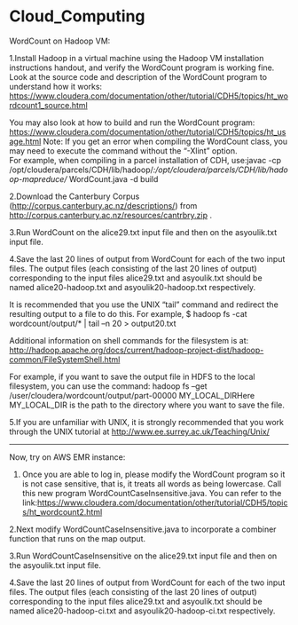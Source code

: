 # Cloud_Computing

WordCount on Hadoop VM:

1.Install Hadoop in a virtual machine using the Hadoop VM installation instructions handout, and verify the WordCount program is working fine. 
Look at the source code and description of the WordCount program to understand how it works:
https://www.cloudera.com/documentation/other/tutorial/CDH5/topics/ht_wordcount1_source.html

You may also look at how to build and run the WordCount program:
https://www.cloudera.com/documentation/other/tutorial/CDH5/topics/ht_usage.html
Note: If you get an error when compiling the WordCount class, you may need to execute the command without the “-Xlint” option.  
For example, when compiling in a parcel installation of CDH, use:javac -cp /opt/cloudera/parcels/CDH/lib/hadoop/*:/opt/cloudera/parcels/CDH/lib/hadoop-mapreduce/* WordCount.java -d build 

2.Download  the  Canterbury  Corpus  (http://corpus.canterbury.ac.nz/descriptions/) from http://corpus.canterbury.ac.nz/resources/cantrbry.zip . 

3.Run  WordCount  on  the  alice29.txt  input  file  and  then  on  the  asyoulik.txt  input  file.

4.Save  the  last  20  lines  of  output  from  WordCount  for  each  of  the  two  input  files.  The  output  files  (each  consisting  of  the  last  20  lines  of  output)  corresponding  to  the input files alice29.txt and asyoulik.txt should be named alice20-hadoop.txt and asyoulik20-hadoop.txt respectively.

It  is  recommended  that  you  use  the  UNIX  “tail”  command  and  redirect  the  resulting output to a file to do this. 
For example, $ hadoop fs -cat wordcount/output/* | tail –n 20  > output20.txt

Additional information on shell commands for the filesystem is at: 
http://hadoop.apache.org/docs/current/hadoop-project-dist/hadoop-common/FileSystemShell.html

For example, if you want to save the output file in HDFS to the local filesystem, you can use the command:
hadoop fs –get /user/cloudera/wordcount/output/part-00000 MY_LOCAL_DIRHere MY_LOCAL_DIR is the path to the directory where you want to save the file.

5.If  you  are  unfamiliar  with  UNIX,  it  is  strongly recommended  that  you  work  through the UNIX tutorial at http://www.ee.surrey.ac.uk/Teaching/Unix/

------------------------------------------------------------------------------------------------------------------------

Now, try on AWS EMR instance:

1. Once you are able to log in, please modify the WordCount program so it is not case sensitive, that is, it treats all words as being lowercase. 
Call this new program WordCountCaseInsensitive.java. You can refer to the link:https://www.cloudera.com/documentation/other/tutorial/CDH5/topics/ht_wordcount2.html

2.Next  modify  WordCountCaseInsensitive.java  to  incorporate  a  combiner  function  that runs on the map output. 

3.Run  WordCountCaseInsensitive  on  the  alice29.txt  input  file  and  then  on  the  asyoulik.txt input file.

4.Save  the  last  20  lines  of  output  from  WordCount  for  each  of  the  two  input  files.  The  output  files  (each  consisting  of  the  last  20  lines  of  output)  corresponding  to  the  input  files  alice29.txt  and  asyoulik.txt  should  be  named  alice20-hadoop-ci.txt and asyoulik20-hadoop-ci.txt respectively.
